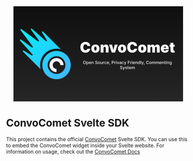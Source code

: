 <div class="text-xs-center" align="center" style="margin: 20px">
<a href="https://convocomet.dev"><img src="https://github.com/AsyncBanana/convocomet/blob/main/assets/Banner.png" alt="ConvoComet Banner"></a>
</div>

# ConvoComet Svelte SDK

This project contains the official [ConvoComet](https://convocomet.dev) Svelte SDK. You can use this to embed the ConvoComet widget inside your Svelte website. For information on usage, check out the [ConvoComet Docs](https://docs.convocomet.dev)
